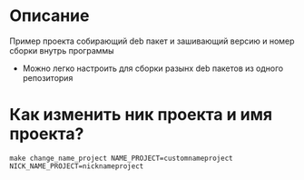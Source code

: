 # Описание

Пример проекта собирающий deb пакет и зашивающий версию и номер сборки внутрь программы
- Можно легко настроить для сборки разынх deb пакетов из одного репозитория

# Как изменить ник проекта и имя проекта?

```
make change_name_project NAME_PROJECT=customnameproject NICK_NAME_PROJECT=nicknameproject
```
